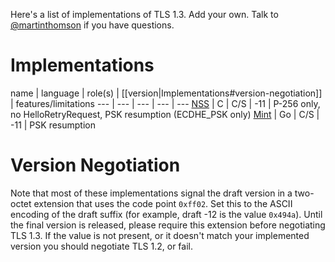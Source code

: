 Here's a list of implementations of TLS 1.3.  Add your own.  Talk to [@martinthomson](/martinthomson) if you have questions.

# Implementations

name | language | role(s) | [[version|Implementations#version-negotiation]] | features/limitations
--- | --- | --- | --- | ---
[NSS](https://hg.mozilla.org/projects/nss) | C | C/S | -11 | P-256 only, no HelloRetryRequest, PSK resumption (ECDHE_PSK only)
[Mint](https://github.com/bifurcation/mint) | Go | C/S | -11 | PSK resumption

# Version Negotiation

Note that most of these implementations signal the draft version in a two-octet extension that uses the code point `0xff02`.  Set this to the ASCII encoding of the draft suffix (for example, draft -12 is the value `0x494a`).  Until the final version is released, please require this extension before negotiating TLS 1.3.  If the value is not present, or it doesn't match your implemented version you should negotiate TLS 1.2, or fail.


